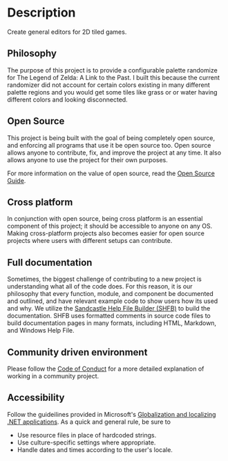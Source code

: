 # Description

Create general editors for 2D tiled games.

## Philosophy

The purpose of this project is to provide a configurable palette randomize for
The Legend of Zelda: A Link to the Past. I built this because the current
randomizer did not account for certain colors existing in many different
palette regions and you would get some tiles like grass or or water having
different colors and looking disconnected.

## Open Source

This project is being built with the goal of being completely open source, and 
enforcing all programs that use it be open source too. Open source allows
anyone to contribute, fix, and improve the project at any time. It also allows 
anyone to use the project for their own purposes.

For more information on the value of open source, read the
[Open Source Guide](https://opensource.guide/).

## Cross platform

In conjunction with open source, being cross platform is an essential component 
of this project; it should be accessible to anyone on any OS. Making
cross-platform projects also becomes easier for open source projects where
users with different setups can contribute.

## Full documentation

Sometimes, the biggest challenge of contributing to a new project is
understanding what all of the code does. For this reason, it is our philosophy 
that every function, module, and component be documented and outlined, and have 
relevant example code to show users how its used and why. We utilize the 
[Sandcastle Help File Builder (SHFB)][sfhb] to build the documentation. SHFB
uses formatted comments in source code files to build documentation pages in
many formats, including HTML, Markdown, and Windows Help File.

## Community driven environment

Please follow the [Code of Conduct](CODE_OF_CONDUCT.md) for a more detailed 
explanation of working in a community project.

## Accessibility

Follow the guideilines provided in Microsoft's
[Globalization and localizing .NET applications][globalization]. As a
quick and general rule, be sure to

- Use resource files in place of hardcoded strings.
- Use culture-specific settings where appropriate.
- Handle dates and times according to the user's locale.

[sfhb]: https://github.com/EWSoftware/SHFB/releases
[globalization]: https://docs.microsoft.com/en-us/dotnet/standard/globalization-localization/
